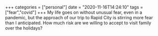 +++
categories = ["personal"]
date = "2020-11-16T14:24:10"
tags = ["fear","covid"]
+++
My life goes on without unusual fear, even in a pandemic, but the approach of our trip to Rapid City is stirring more fear than I anticipated. How much risk are we willing to accept to visit family over the holidays?
               
